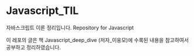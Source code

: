 # Javascript_TIL
자바스크립트 이론 정리입니다.
Repository for Javascript

이 레포의 글은 책 Javascript_deep_dive (저자_이웅모)에 수록된 내용을 참고하여서 공부하고 정리하였습니다.
